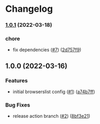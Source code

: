 # Changelog

### [1.0.1](https://www.github.com/yandex-cloud/browserslist-config/compare/v1.0.0...v1.0.1) (2022-03-18)


### chore

* fix dependencies ([#7](https://www.github.com/yandex-cloud/browserslist-config/issues/7)) ([2d757f9](https://www.github.com/yandex-cloud/browserslist-config/commit/2d757f9a3e46eccc2f0751cacbd0ee76686cce37))

## 1.0.0 (2022-03-16)


### Features

* initial browserslist config ([#1](https://www.github.com/yandex-cloud/browserslist-config/issues/1)) ([a74b7ff](https://www.github.com/yandex-cloud/browserslist-config/commit/a74b7ff149680e9bed45718507950b2541bee1a6))


### Bug Fixes

* release action branch ([#2](https://www.github.com/yandex-cloud/browserslist-config/issues/2)) ([8bf3e21](https://www.github.com/yandex-cloud/browserslist-config/commit/8bf3e21f2667041946c08721e48a662f75a00b9b))

